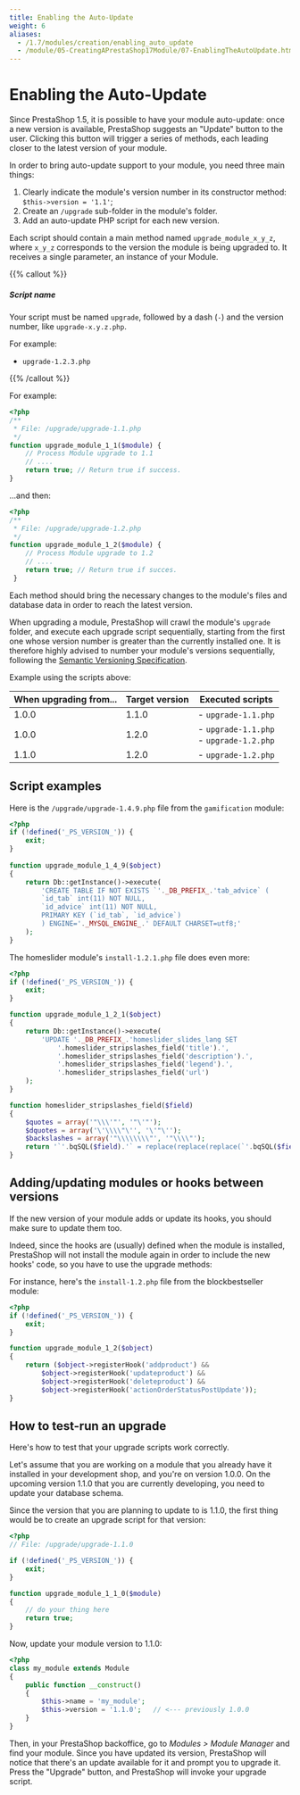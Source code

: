 ```yaml
---
title: Enabling the Auto-Update
weight: 6
aliases:
  - /1.7/modules/creation/enabling_auto_update
  - /module/05-CreatingAPrestaShop17Module/07-EnablingTheAutoUpdate.html
---
```


Enabling the Auto-Update
========================

Since PrestaShop 1.5, it is possible to have your module auto-update: once a new version is available, PrestaShop suggests an "Update" button to the user. Clicking this button will trigger a series of methods, each leading closer to the latest version of your module.

In order to bring auto-update support to your module, you need three main things:

1. Clearly indicate the module's version number in its constructor method: `$this->version = '1.1'`;
2. Create an `/upgrade` sub-folder in the module's folder.
3. Add an auto-update PHP script for each new version.  

Each script should contain a main method named `upgrade_module_x_y_z`, where `x_y_z` corresponds to the version the module is being upgraded to. It receives a single parameter, an instance of your Module.

{{% callout %}}
##### Script name

Your script must be named `upgrade`, followed by a dash (`-`) and the version number, like `upgrade-x.y.z.php`.

For example:
- `upgrade-1.2.3.php`

{{% /callout %}}

For example:

```php
<?php
/**
 * File: /upgrade/upgrade-1.1.php
 */
function upgrade_module_1_1($module) {
    // Process Module upgrade to 1.1
    // ....
    return true; // Return true if success.
}
```

...and then:

```php
<?php
/**
 * File: /upgrade/upgrade-1.2.php
 */
function upgrade_module_1_2($module) {
    // Process Module upgrade to 1.2
    // ....
    return true; // Return true if succes.
 }
 ```

Each method should bring the necessary changes to the module's files and database data in order to reach the latest version.

When upgrading a module, PrestaShop will crawl the module's `upgrade` folder, and execute each upgrade script sequentially, starting from the first one whose version number is greater than the currently installed one. It is therefore highly advised to number your module's
versions sequentially, following the [Semantic Versioning Specification](https://semver.org/#semantic-versioning-specification-semver).

Example using the scripts above:

When upgrading from... | Target version | Executed scripts
--- | --- | ---
1.0.0 | 1.1.0 | - `upgrade-1.1.php`
1.0.0 | 1.2.0 | - `upgrade-1.1.php`<br>- `upgrade-1.2.php`
1.1.0 | 1.2.0 | - `upgrade-1.2.php`

## Script examples

Here is the `/upgrade/upgrade-1.4.9.php` file from the `gamification` module:

```php
<?php
if (!defined('_PS_VERSION_')) {
    exit;
}
    
function upgrade_module_1_4_9($object)
{
    return Db::getInstance()->execute(
        'CREATE TABLE IF NOT EXISTS `'._DB_PREFIX_.'tab_advice` (
        `id_tab` int(11) NOT NULL,
        `id_advice` int(11) NOT NULL,
        PRIMARY KEY (`id_tab`, `id_advice`)
        ) ENGINE='._MYSQL_ENGINE_.' DEFAULT CHARSET=utf8;'
    );
}
```

The homeslider module's `install-1.2.1.php` file does even more:

```php
<?php
if (!defined('_PS_VERSION_')) {
    exit;
}

function upgrade_module_1_2_1($object)
{
    return Db::getInstance()->execute(
        'UPDATE '._DB_PREFIX_.'homeslider_slides_lang SET
            '.homeslider_stripslashes_field('title').',
            '.homeslider_stripslashes_field('description').',
            '.homeslider_stripslashes_field('legend').',
            '.homeslider_stripslashes_field('url')
    );
}

function homeslider_stripslashes_field($field)
{
    $quotes = array('"\\\'"', '"\'"');
    $dquotes = array('\'\\\\"\'', '\'"\'');
    $backslashes = array('"\\\\\\\\"', '"\\\\"');
    return '`'.bqSQL($field).'` = replace(replace(replace(`'.bqSQL($field).'`, '.$quotes[0].', '.$quotes[1].'), '.$dquotes[0].', '.$dquotes[1].'), '.$backslashes[0].', '.$backslashes[1].')';
}
```

## Adding/updating modules or hooks between versions

If the new version of your module adds or update its hooks, you should
make sure to update them too.

Indeed, since the hooks are (usually) defined when the module is
installed, PrestaShop will not install the module again in order to
include the new hooks' code, so you have to use the upgrade methods:

For instance, here's the `install-1.2.php` file from the blockbestseller
module:

```php
<?php
if (!defined('_PS_VERSION_')) {
    exit;
}

function upgrade_module_1_2($object)
{
    return ($object->registerHook('addproduct') &&
        $object->registerHook('updateproduct') &&
        $object->registerHook('deleteproduct') &&
        $object->registerHook('actionOrderStatusPostUpdate'));
}
```

## How to test-run an upgrade

Here's how to test that your upgrade scripts work correctly.

Let's assume that you are working on a module that you already have it installed in your development shop, and you're on version 1.0.0. On the upcoming version 1.1.0 that you are currently developing, you need to update your database schema.

Since the version that you are planning to update to is 1.1.0, the first thing would be to create an upgrade script for that version:

```php
<?php
// File: /upgrade/upgrade-1.1.0

if (!defined('_PS_VERSION_')) {
    exit;
}

function upgrade_module_1_1_0($module)
{
    // do your thing here
    return true;
}
```

Now, update your module version to 1.1.0:

```php
<?php
class my_module extends Module
{
    public function __construct()
    {
        $this->name = 'my_module';
        $this->version = '1.1.0';   // <--- previously 1.0.0
    }
}
```

Then, in your PrestaShop backoffice, go to _Modules > Module Manager_ and find your module. Since you have updated its version, PrestaShop will notice that there's an update available for it and prompt you to upgrade it. Press the "Upgrade" button, and PrestaShop will invoke your upgrade script.
